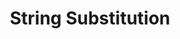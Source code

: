 ---
title: String Substitution
permalink: /docs/commands/miscellaneous/miscellaneous/#string-substitution-strsub
parent: Miscellaneous Commands
nav_order: 1
---
